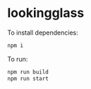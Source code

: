 # lookingglass

To install dependencies:

```bash
npm i
```

To run:

```bash
npm run build
npm run start
```
